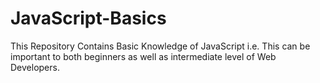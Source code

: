 # JavaScript-Basics
This Repository Contains Basic Knowledge of JavaScript i.e. This can be important to both beginners as well as intermediate level of Web Developers.

